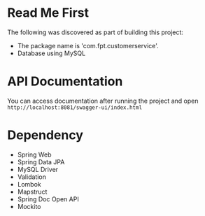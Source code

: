 # Read Me First
The following was discovered as part of building this project:

* The package name is 'com.fpt.customerservice'.
* Database using MySQL

# API Documentation
You can access documentation after running the project and open `http://localhost:8081/swagger-ui/index.html`

# Dependency
* Spring Web
* Spring Data JPA
* MySQL Driver
* Validation
* Lombok
* Mapstruct
* Spring Doc Open API
* Mockito
